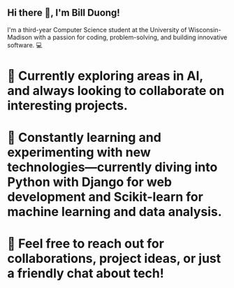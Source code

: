 ## Hi there 👋, I'm Bill Duong!
I'm a third-year Computer Science student at the University of Wisconsin-Madison with a passion for coding, problem-solving, and building innovative software. 💻

# 🔭 Currently exploring areas in AI, and always looking to collaborate on interesting projects. 
# 🌱 Constantly learning and experimenting with new technologies—currently diving into Python with Django for web development and Scikit-learn for machine learning and data analysis. 
# 💬 Feel free to reach out for collaborations, project ideas, or just a friendly chat about tech!
